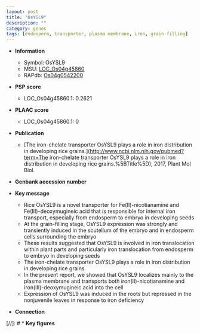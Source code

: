 ```yaml
---
layout: post
title: "OsYSL9"
description: ""
category: genes
tags: [endosperm, transporter, plasma membrane, iron, grain-filling]
---
```


* **Information**  
    + Symbol: OsYSL9  
    + MSU: [LOC_Os04g45860](http://rice.plantbiology.msu.edu/cgi-bin/ORF_infopage.cgi?orf=LOC_Os04g45860)  
    + RAPdb: [Os04g0542200](http://rapdb.dna.affrc.go.jp/viewer/gbrowse_details/irgsp1?name=Os04g0542200)  

* **PSP score**  
    + LOC_Os04g45860.1: 0.2621 

* **PLAAC score**  
    + LOC_Os04g45860.1: 0 

* **Publication**  
    + [The iron-chelate transporter OsYSL9 plays a role in iron distribution in developing rice grains.](http://www.ncbi.nlm.nih.gov/pubmed?term=The iron-chelate transporter OsYSL9 plays a role in iron distribution in developing rice grains.%5BTitle%5D), 2017, Plant Mol Biol.

* **Genbank accession number**  

* **Key message**  
    + Rice OsYSL9 is a novel transporter for Fe(II)-nicotianamine and Fe(III)-deoxymugineic acid that is responsible for internal iron transport, especially from endosperm to embryo in developing seeds
    + At the grain-filling stage, OsYSL9 expression was strongly and transiently induced in the scutellum of the embryo and in endosperm cells surrounding the embryo
    + These results suggested that OsYSL9 is involved in iron translocation within plant parts and particularly iron translocation from endosperm to embryo in developing seeds
    + The iron-chelate transporter OsYSL9 plays a role in iron distribution in developing rice grains.
    + In the present report, we showed that OsYSL9 localizes mainly to the plasma membrane and transports both iron(II)-nicotianamine and iron(III)-deoxymugineic acid into the cell
    + Expression of OsYSL9 was induced in the roots but repressed in the nonjuvenile leaves in response to iron deficiency

* **Connection**  

[//]: # * **Key figures**  


